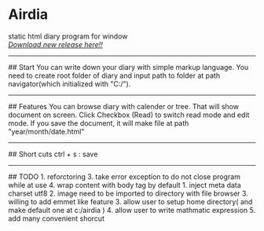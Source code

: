 # Airdia
static html diary program for window <br>
*[Download new release here!!](https://github.com/GgoGgo/Airdia/releases)*
<hr>
## Start
You can write down your diary with simple markup language. You need to create root folder of diary and input path to folder at path navigator(which initialized with "C:/"). 
<hr>
## Features
You can browse diary with calender or tree. That will show document on screen. Click Checkbox
(Read) to switch read mode and edit mode. If you save the document, it will make file at path "year/month/date.html"
<hr>
## Short cuts
ctrl + s : save
<hr>
## TODO
1. reforctoring
3. take error exception to do not close program while at use
4. wrap content with body tag by default
1. inject meta data charset utf8
2. image need to be imported to directory with file browser
3. willing to add emmet like feature
3. allow user to setup home directory( and make default one at c:/airdia )
4. allow user to write mathmatic expression
5. add many convenient shorcut
